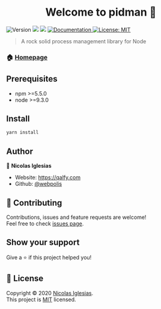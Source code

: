 <h1 align="center">Welcome to pidman 👋</h1>
<p>
  <img alt="Version" src="https://img.shields.io/badge/version-1.0.0-blue.svg?cacheSeconds=2592000" />
  <img src="https://img.shields.io/badge/npm-%3E%3D5.5.0-blue.svg" />
  <img src="https://img.shields.io/badge/node-%3E%3D9.3.0-blue.svg" />
  <a href="https://github.com/QAlfy/pidman/wiki" target="_blank">
    <img alt="Documentation" src="https://img.shields.io/badge/documentation-yes-brightgreen.svg" />
  </a>
  <a href="Copyright <YEAR> <COPYRIGHT HOLDER>" target="_blank">
    <img alt="License: MIT" src="https://img.shields.io/badge/License-MIT-yellow.svg" />
  </a>
</p>

> A rock solid process management library for Node

### 🏠 [Homepage](https://qalfy.com)

## Prerequisites

- npm >=5.5.0
- node >=9.3.0

## Install

```sh
yarn install
```

## Author

👤 **Nicolas Iglesias**

* Website: https://qalfy.com
* Github: [@webpolis](https://github.com/webpolis)

## 🤝 Contributing

Contributions, issues and feature requests are welcome!<br />Feel free to check [issues page](https://github.com/QAlfy/pidman/issues).

## Show your support

Give a ⭐️ if this project helped you!

## 📝 License

Copyright © 2020 [Nicolas Iglesias](https://github.com/webpolis).<br />
This project is [MIT](https://github.com/QAlfy/pidman/blob/master/LICENSE) licensed.
